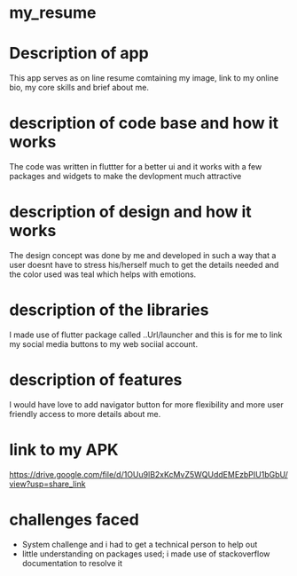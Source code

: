 # my_resume

# Description of app
This app serves as on line resume comtaining my image, link to my online
bio, my core skills and brief about me.

# description of code base and how it works
The code was written in fluttter for a better ui and it works with a few 
packages and widgets to make the devlopment much attractive

# description of design and how it works
The design concept was done by me and developed in such a way that a user doesnt 
have to stress his/herself much to get the details needed and the color used was teal
which helps with emotions.

# description of the libraries
I made use of flutter package called ..Url/launcher and this is for me to link my social media 
buttons to my web sociial account.

# description of features
I would have love to add navigator button for more flexibility and more user friendly access to more 
details about me.

# link to my APK
https://drive.google.com/file/d/1OUu9lB2xKcMvZ5WQUddEMEzbPIU1bGbU/view?usp=share_link

# challenges faced
- System challenge and i had to get a technical person to help out
- little understanding on packages used; i made use of stackoverflow documentation to resolve it 


